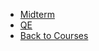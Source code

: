 - [Midterm](/Courses_in_SUSTech/高等统计学/midterm.md)
- [QE](/Courses_in_SUSTech/高等统计学/QE.md)
- [Back to Courses](/Courses_in_SUSTech/README.md)